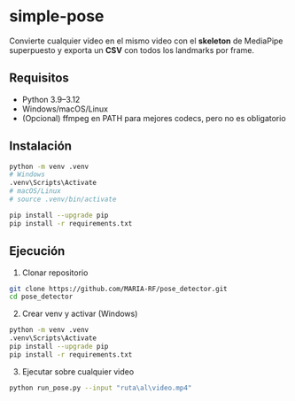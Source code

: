 # simple-pose

Convierte cualquier video en el mismo video con el **skeleton** de MediaPipe superpuesto y exporta un **CSV** con todos los landmarks por frame.

## Requisitos

- Python 3.9–3.12
- Windows/macOS/Linux
- (Opcional) ffmpeg en PATH para mejores codecs, pero no es obligatorio

## Instalación

```bash
python -m venv .venv
# Windows
.venv\Scripts\Activate
# macOS/Linux
# source .venv/bin/activate

pip install --upgrade pip
pip install -r requirements.txt

```
## Ejecución

1) Clonar repositorio
```bash
git clone https://github.com/MARIA-RF/pose_detector.git
cd pose_detector
```
2) Crear venv y activar (Windows)
```bash
python -m venv .venv
.venv\Scripts\Activate
pip install --upgrade pip
pip install -r requirements.txt
```
3) Ejecutar sobre cualquier video
```bash
python run_pose.py --input "ruta\al\video.mp4"
